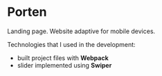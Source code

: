 # Porten

Landing page. Website adaptive for mobile devices.

Technologies that I used in the development:

- built project files with **Webpack**
- slider implemented using **Swiper**

